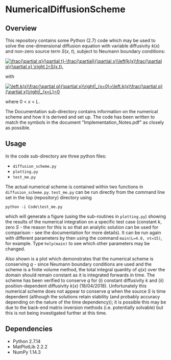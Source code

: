 # NumericalDiffusionScheme

## Overview
This repository contains some Python (2.7) code which may be used to solve the one-dimensional diffusion equation with variable diffusivity *k*(*x*) and non-zero source term *S*(*x*, *t*), subject to Neumann boundary conditions:

<a href="https://www.codecogs.com/eqnedit.php?latex=\frac{\partial&space;q}{\partial&space;t}-\frac{\partial}{\partial&space;x}\left[k(x)\frac{\partial&space;q}{\partial&space;x}&space;\right&space;]=S(x,t)" target="_blank"><img src="https://latex.codecogs.com/gif.latex?\frac{\partial&space;q}{\partial&space;t}-\frac{\partial}{\partial&space;x}\left[k(x)\frac{\partial&space;q}{\partial&space;x}&space;\right&space;]=S(x,t)." title="\frac{\partial q}{\partial t}-\frac{\partial}{\partial x}\left[k(x)\frac{\partial q}{\partial x} \right ]=S(x,t)." /></a>

with

<a href="https://www.codecogs.com/eqnedit.php?latex=\left.k(x)\frac{\partial&space;q}{\partial&space;x}\right|_{x=0}=\left.k(x)\frac{\partial&space;q}{\partial&space;x}\right|_{x=L}=0" target="_blank"><img src="https://latex.codecogs.com/gif.latex?\left.k(x)\frac{\partial&space;q}{\partial&space;x}\right|_{x=0}=\left.k(x)\frac{\partial&space;q}{\partial&space;x}\right|_{x=L}=0" title="\left.k(x)\frac{\partial q}{\partial x}\right|_{x=0}=\left.k(x)\frac{\partial q}{\partial x}\right|_{x=L}=0" /></a>

where 0 < _x_ < _L_.

The Documentation sub-directory contains information on the numerical scheme and how it is derived and set up. The code has been written to match the symbols in the document "Implementation_Notes.pdf" as closely as possible.

## Usage
In the code sub-directory are three python files:
- `diffusion_scheme.py`
- `plotting.py`
- `test_me.py`

The actual numerical scheme is contained within two functions in `diffusion_scheme.py`. `test_me.py` can be run directly from the command line set in the top (repository) directory using

`python -i Code\test_me.py`

which will generate a figure (using the sub-routines in `plotting.py`) showing the results of the numerical integration on a specific test case (constant *k*, zero *S* - the reason for this is so that an analytic solution can be used for comparison - see the documentation for more details). It can be run again with different parameters by then using the command `main(L=4.0, nt=15)`, for example. Type `help(main)` to see which other parameters may be changed.

Also shown is a plot which demonstrates that the numerical scheme is conserving *q* - since Neumann boundary conditions are used and the scheme is a finite volume method, the total integral quantity of *q*(*x*) over the domain should remain constant as it is integrated forwards in time. The scheme has been verified to conserve *q* for (i) constant diffusivity *k* and (ii) position-dependent diffusivity *k*(*x*) (18/04/2018). Unfortunately this numerical scheme does not appear to conserve *q* when the source *S* is time dependent (although the solutions retain stability (and probably accuracy depending on the nature of the time dependency)); it is possible this may be due to the back-end matrix inversion methods (i.e. potentially solvable) but this is not being investigated further at this time.

## Dependencies
  * Python 2.7.14
  * MatPlotLib 2.2.2
  * NumPy 1.14.3
